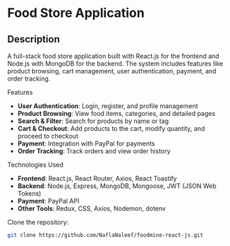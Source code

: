 # Food Store Application

## Description
A full-stack food store application built with React.js for the frontend and Node.js with MongoDB for the backend. The system includes features like product browsing, cart management, user authentication, payment, and order tracking.

Features
- **User Authentication**: Login, register, and profile management
- **Product Browsing**: View food items, categories, and detailed pages
- **Search & Filter**: Search for products by name or tag
- **Cart & Checkout**: Add products to the cart, modify quantity, and proceed to checkout
- **Payment**: Integration with PayPal for payments
- **Order Tracking**: Track orders and view order history

Technologies Used
- **Frontend**: React.js, React Router, Axios, React Toastify
- **Backend**: Node.js, Express, MongoDB, Mongoose, JWT (JSON Web Tokens)
- **Payment**: PayPal API
- **Other Tools**: Redux, CSS, Axios, Nodemon, dotenv

 Clone the repository:
   ```bash
   git clone https://github.com/NaflaNaleef/foodmine-react-js.git
